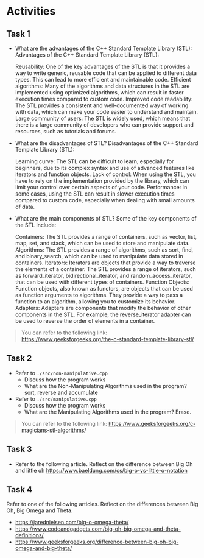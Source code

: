 # Activities

## Task 1

- What are the advantages of the C++ Standard Template Library (STL):
Advantages of the C++ Standard Template Library (STL):

    Reusability: One of the key advantages of the STL is that it provides a way to write generic, reusable code that can be applied to different data types. This can lead to more efficient and maintainable code.
    Efficient algorithms: Many of the algorithms and data structures in the STL are implemented using optimized algorithms, which can result in faster execution times compared to custom code.
    Improved code readability: The STL provides a consistent and well-documented way of working with data, which can make your code easier to understand and maintain.
    Large community of users: The STL is widely used, which means that there is a large community of developers who can provide support and resources, such as tutorials and forums.
- What are the disadvantages of STL?
Disadvantages of the C++ Standard Template Library (STL):

    Learning curve: The STL can be difficult to learn, especially for beginners, due to its complex syntax and use of advanced features like iterators and function objects.
    Lack of control: When using the STL, you have to rely on the implementation provided by the library, which can limit your control over certain aspects of your code.
    Performance: In some cases, using the STL can result in slower execution times compared to custom code, especially when dealing with small amounts of data.


- What are the main components of STL?
Some of the key components of the STL include:

    Containers: The STL provides a range of containers, such as vector, list, map, set, and stack, which can be used to store and manipulate data.
    Algorithms: The STL provides a range of algorithms, such as sort, find, and binary_search, which can be used to manipulate data stored in containers.
    Iterators: Iterators are objects that provide a way to traverse the elements of a container. The STL provides a range of iterators, such as forward_iterator, bidirectional_iterator, and random_access_iterator, that can be used with different types of containers.
    Function Objects: Function objects, also known as functors, are objects that can be used as function arguments to algorithms. They provide a way to pass a function to an algorithm, allowing you to customize its behavior.
    Adapters: Adapters are components that modify the behavior of other components in the STL. For example, the reverse_iterator adapter can be used to reverse the order of elements in a container.

> You can refer to the following link: https://www.geeksforgeeks.org/the-c-standard-template-library-stl/

## Task 2

- Refer to `./src/non-manipulative.cpp`
  - Discuss how the program works
  - What are the Non-Manipulating Algorithms used in the program?
  sort, reverse and accumulate
- Refer to `./src/manipulative.cpp`
  - Discuss how the program works
  - What are the Manipulating Algorithms used in the program?
  Erase.
> You can refer to the following link: https://www.geeksforgeeks.org/c-magicians-stl-algorithms/

## Task 3

- Refer to the following article. Reflect on the difference between Big Oh and little oh
  https://www.baeldung.com/cs/big-o-vs-little-o-notation

## Task 4

Refer to one of the following articles. Reflect on the differences between Big Oh, Big Omega and Theta.

- https://jarednielsen.com/big-o-omega-theta/
- https://www.codeandgadgets.com/big-oh-big-omega-and-theta-definitions/
- https://www.geeksforgeeks.org/difference-between-big-oh-big-omega-and-big-theta/
